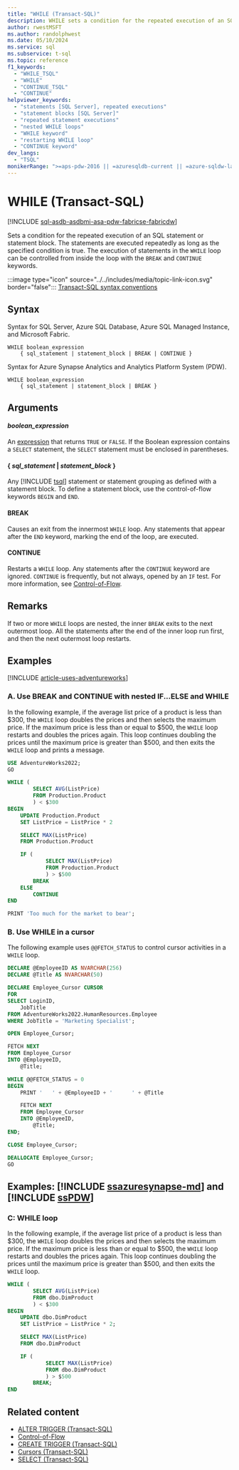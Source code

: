 ```yaml
---
title: "WHILE (Transact-SQL)"
description: WHILE sets a condition for the repeated execution of an SQL statement or statement block.
author: rwestMSFT
ms.author: randolphwest
ms.date: 05/10/2024
ms.service: sql
ms.subservice: t-sql
ms.topic: reference
f1_keywords:
  - "WHILE_TSQL"
  - "WHILE"
  - "CONTINUE_TSQL"
  - "CONTINUE"
helpviewer_keywords:
  - "statements [SQL Server], repeated executions"
  - "statement blocks [SQL Server]"
  - "repeated statement executions"
  - "nested WHILE loops"
  - "WHILE keyword"
  - "restarting WHILE loop"
  - "CONTINUE keyword"
dev_langs:
  - "TSQL"
monikerRange: ">=aps-pdw-2016 || =azuresqldb-current || =azure-sqldw-latest || >=sql-server-2016 || >=sql-server-linux-2017 || =azuresqldb-mi-current || =fabric"
---
```

# WHILE (Transact-SQL)

[!INCLUDE [sql-asdb-asdbmi-asa-pdw-fabricse-fabricdw](../../includes/applies-to-version/sql-asdb-asdbmi-asa-pdw-fabricse-fabricdw.md)]

Sets a condition for the repeated execution of an SQL statement or statement block. The statements are executed repeatedly as long as the specified condition is true. The execution of statements in the `WHILE` loop can be controlled from inside the loop with the `BREAK` and `CONTINUE` keywords.

:::image type="icon" source="../../includes/media/topic-link-icon.svg" border="false"::: [Transact-SQL syntax conventions](../../t-sql/language-elements/transact-sql-syntax-conventions-transact-sql.md)

## Syntax

Syntax for SQL Server, Azure SQL Database, Azure SQL Managed Instance, and Microsoft Fabric.

```syntaxsql
WHILE boolean_expression
    { sql_statement | statement_block | BREAK | CONTINUE }
```

Syntax for Azure Synapse Analytics and Analytics Platform System (PDW).

```syntaxsql
WHILE boolean_expression
    { sql_statement | statement_block | BREAK }
```

## Arguments

#### *boolean_expression*

An [expression](expressions-transact-sql.md) that returns `TRUE` or `FALSE`. If the Boolean expression contains a `SELECT` statement, the `SELECT` statement must be enclosed in parentheses.

#### { *sql_statement* | *statement_block* }

Any [!INCLUDE [tsql](../../includes/tsql-md.md)] statement or statement grouping as defined with a statement block. To define a statement block, use the control-of-flow keywords `BEGIN` and `END`.

#### BREAK

Causes an exit from the innermost `WHILE` loop. Any statements that appear after the `END` keyword, marking the end of the loop, are executed.

#### CONTINUE

Restarts a `WHILE` loop. Any statements after the `CONTINUE` keyword are ignored. `CONTINUE` is frequently, but not always, opened by an `IF` test. For more information, see [Control-of-Flow](control-of-flow.md).

## Remarks

If two or more `WHILE` loops are nested, the inner `BREAK` exits to the next outermost loop. All the statements after the end of the inner loop run first, and then the next outermost loop restarts.

## Examples

[!INCLUDE [article-uses-adventureworks](../../includes/article-uses-adventureworks.md)]

### A. Use BREAK and CONTINUE with nested IF...ELSE and WHILE

In the following example, if the average list price of a product is less than $300, the `WHILE` loop doubles the prices and then selects the maximum price. If the maximum price is less than or equal to $500, the `WHILE` loop restarts and doubles the prices again. This loop continues doubling the prices until the maximum price is greater than $500, and then exits the `WHILE` loop and prints a message.

```sql
USE AdventureWorks2022;
GO

WHILE (
        SELECT AVG(ListPrice)
        FROM Production.Product
        ) < $300
BEGIN
    UPDATE Production.Product
    SET ListPrice = ListPrice * 2

    SELECT MAX(ListPrice)
    FROM Production.Product

    IF (
            SELECT MAX(ListPrice)
            FROM Production.Product
            ) > $500
        BREAK
    ELSE
        CONTINUE
END

PRINT 'Too much for the market to bear';
```

### B. Use WHILE in a cursor

The following example uses `@@FETCH_STATUS` to control cursor activities in a `WHILE` loop.

```sql
DECLARE @EmployeeID AS NVARCHAR(256)
DECLARE @Title AS NVARCHAR(50)

DECLARE Employee_Cursor CURSOR
FOR
SELECT LoginID,
    JobTitle
FROM AdventureWorks2022.HumanResources.Employee
WHERE JobTitle = 'Marketing Specialist';

OPEN Employee_Cursor;

FETCH NEXT
FROM Employee_Cursor
INTO @EmployeeID,
    @Title;

WHILE @@FETCH_STATUS = 0
BEGIN
    PRINT '   ' + @EmployeeID + '      ' + @Title

    FETCH NEXT
    FROM Employee_Cursor
    INTO @EmployeeID,
        @Title;
END;

CLOSE Employee_Cursor;

DEALLOCATE Employee_Cursor;
GO
```

## Examples: [!INCLUDE [ssazuresynapse-md](../../includes/ssazuresynapse-md.md)] and [!INCLUDE [ssPDW](../../includes/sspdw-md.md)]

### C: WHILE loop

In the following example, if the average list price of a product is less than $300, the `WHILE` loop doubles the prices and then selects the maximum price. If the maximum price is less than or equal to $500, the `WHILE` loop restarts and doubles the prices again. This loop continues doubling the prices until the maximum price is greater than $500, and then exits the `WHILE` loop.

```sql
WHILE (
        SELECT AVG(ListPrice)
        FROM dbo.DimProduct
        ) < $300
BEGIN
    UPDATE dbo.DimProduct
    SET ListPrice = ListPrice * 2;

    SELECT MAX(ListPrice)
    FROM dbo.DimProduct

    IF (
            SELECT MAX(ListPrice)
            FROM dbo.DimProduct
            ) > $500
        BREAK;
END
```

## Related content

- [ALTER TRIGGER (Transact-SQL)](../statements/alter-trigger-transact-sql.md)
- [Control-of-Flow](control-of-flow.md)
- [CREATE TRIGGER (Transact-SQL)](../statements/create-trigger-transact-sql.md)
- [Cursors (Transact-SQL)](cursors-transact-sql.md)
- [SELECT (Transact-SQL)](../queries/select-transact-sql.md)
